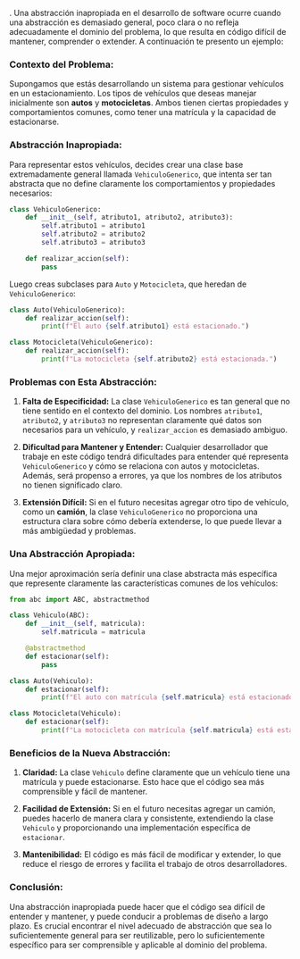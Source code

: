 .
Una abstracción inapropiada en el desarrollo de software ocurre cuando una abstracción es demasiado general, poco clara o no refleja adecuadamente el dominio del problema, lo que resulta en código difícil de mantener, comprender o extender. A continuación te presento un ejemplo:

### **Contexto del Problema:**
Supongamos que estás desarrollando un sistema para gestionar vehículos en un estacionamiento. Los tipos de vehículos que deseas manejar inicialmente son **autos** y **motocicletas**. Ambos tienen ciertas propiedades y comportamientos comunes, como tener una matrícula y la capacidad de estacionarse.

### **Abstracción Inapropiada:**
Para representar estos vehículos, decides crear una clase base extremadamente general llamada `VehiculoGenerico`, que intenta ser tan abstracta que no define claramente los comportamientos y propiedades necesarios:

```python
class VehiculoGenerico:
    def __init__(self, atributo1, atributo2, atributo3):
        self.atributo1 = atributo1
        self.atributo2 = atributo2
        self.atributo3 = atributo3

    def realizar_accion(self):
        pass
```

Luego creas subclases para `Auto` y `Motocicleta`, que heredan de `VehiculoGenerico`:

```python
class Auto(VehiculoGenerico):
    def realizar_accion(self):
        print(f"El auto {self.atributo1} está estacionado.")

class Motocicleta(VehiculoGenerico):
    def realizar_accion(self):
        print(f"La motocicleta {self.atributo2} está estacionada.")
```

### **Problemas con Esta Abstracción:**
1. **Falta de Especificidad:** La clase `VehiculoGenerico` es tan general que no tiene sentido en el contexto del dominio. Los nombres `atributo1`, `atributo2`, y `atributo3` no representan claramente qué datos son necesarios para un vehículo, y `realizar_accion` es demasiado ambiguo.

2. **Dificultad para Mantener y Entender:** Cualquier desarrollador que trabaje en este código tendrá dificultades para entender qué representa `VehiculoGenerico` y cómo se relaciona con autos y motocicletas. Además, será propenso a errores, ya que los nombres de los atributos no tienen significado claro.

3. **Extensión Difícil:** Si en el futuro necesitas agregar otro tipo de vehículo, como un **camión**, la clase `VehiculoGenerico` no proporciona una estructura clara sobre cómo debería extenderse, lo que puede llevar a más ambigüedad y problemas.

### **Una Abstracción Apropiada:**
Una mejor aproximación sería definir una clase abstracta más específica que represente claramente las características comunes de los vehículos:

```python
from abc import ABC, abstractmethod

class Vehiculo(ABC):
    def __init__(self, matricula):
        self.matricula = matricula

    @abstractmethod
    def estacionar(self):
        pass

class Auto(Vehiculo):
    def estacionar(self):
        print(f"El auto con matrícula {self.matricula} está estacionado.")

class Motocicleta(Vehiculo):
    def estacionar(self):
        print(f"La motocicleta con matrícula {self.matricula} está estacionada.")
```

### **Beneficios de la Nueva Abstracción:**
1. **Claridad:** La clase `Vehiculo` define claramente que un vehículo tiene una matrícula y puede estacionarse. Esto hace que el código sea más comprensible y fácil de mantener.

2. **Facilidad de Extensión:** Si en el futuro necesitas agregar un camión, puedes hacerlo de manera clara y consistente, extendiendo la clase `Vehiculo` y proporcionando una implementación específica de `estacionar`.

3. **Mantenibilidad:** El código es más fácil de modificar y extender, lo que reduce el riesgo de errores y facilita el trabajo de otros desarrolladores.

### **Conclusión:**
Una abstracción inapropiada puede hacer que el código sea difícil de entender y mantener, y puede conducir a problemas de diseño a largo plazo. Es crucial encontrar el nivel adecuado de abstracción que sea lo suficientemente general para ser reutilizable, pero lo suficientemente específico para ser comprensible y aplicable al dominio del problema.